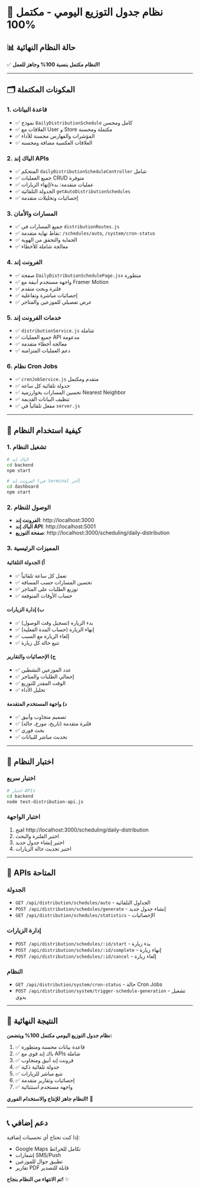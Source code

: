 # 🎯 نظام جدول التوزيع اليومي - مكتمل 100%

## 📊 حالة النظام النهائية

✅ **النظام مكتمل بنسبة 100% وجاهز للعمل!**

---

## 🗂️ المكونات المكتملة

### 1. قاعدة البيانات

- ✅ نموذج `DailyDistributionSchedule` كامل ومحسن
- ✅ العلاقات مع User و Store مكتملة ومحسنة
- ✅ المؤشرات والفهارس محسنة للأداء
- ✅ العلاقات العكسية مضافة ومحسنة

### 2. الباك إند APIs

- ✅ المتحكم `dailyDistributionScheduleController` شامل
- ✅ جميع العمليات CRUD متوفرة
- ✅ عمليات متقدمة: بدء/إنهاء الزيارات
- ✅ الجدولة التلقائية `getAutoDistributionSchedules`
- ✅ إحصائيات وتحليلات متقدمة

### 3. المسارات والأمان

- ✅ جميع المسارات في `distributionRoutes.js`
- ✅ نقاط نهاية متقدمة: `/schedules/auto`, `/system/cron-status`
- ✅ الحماية والتحقق من الهوية
- ✅ معالجة شاملة للأخطاء

### 4. الفرونت إند

- ✅ صفحة `DailyDistributionSchedulePage.jsx` متطورة
- ✅ واجهة مستخدم أنيقة مع Framer Motion
- ✅ فلترة وبحث متقدم
- ✅ إحصائيات مباشرة وتفاعلية
- ✅ عرض تفصيلي للموزعين والمتاجر

### 5. خدمات الفرونت إند

- ✅ `distributionService.js` شاملة
- ✅ جميع العمليات API مدعومة
- ✅ معالجة أخطاء متقدمة
- ✅ دعم العمليات المتزامنة

### 6. نظام Cron Jobs

- ✅ `cronJobService.js` متقدم ومكتمل
- ✅ جدولة تلقائية كل ساعة
- ✅ تحسين المسارات بخوارزمية Nearest Neighbor
- ✅ تنظيف البيانات القديمة
- ✅ مفعل تلقائياً في `server.js`

---

## 🚀 كيفية استخدام النظام

### 1. تشغيل النظام

```bash
# الباك إند
cd backend
npm start

# الفرونت إند (في terminal آخر)
cd dashboard
npm start
```

### 2. الوصول للنظام

- **الفرونت إند**: http://localhost:3000
- **الباك إند API**: http://localhost:5001
- **صفحة التوزيع**: http://localhost:3000/scheduling/daily-distribution

### 3. المميزات الرئيسية

#### أ) الجدولة التلقائية

- ✅ تعمل كل ساعة تلقائياً
- ✅ تحسين المسارات حسب المسافة
- ✅ توزيع الطلبات على المتاجر
- ✅ حساب الأوقات المتوقعة

#### ب) إدارة الزيارات

- ✅ بدء الزيارة (تسجيل وقت الوصول)
- ✅ إنهاء الزيارة (حساب المدة الفعلية)
- ✅ إلغاء الزيارة مع السبب
- ✅ تتبع حالة كل زيارة

#### ج) الإحصائيات والتقارير

- ✅ عدد الموزعين النشطين
- ✅ إجمالي الطلبات والمتاجر
- ✅ الوقت المقدر للتوزيع
- ✅ تحليل الأداء

#### د) واجهة المستخدم المتقدمة

- ✅ تصميم متجاوب وأنيق
- ✅ فلترة متقدمة (تاريخ، موزع، حالة)
- ✅ بحث فوري
- ✅ تحديث مباشر للبيانات

---

## 🧪 اختبار النظام

### اختبار سريع

```bash
# اختبار APIs
cd backend
node test-distribution-api.js
```

### اختبار الواجهة

1. افتح http://localhost:3000/scheduling/daily-distribution
2. اختبر الفلترة والبحث
3. اختبر إنشاء جدول جديد
4. اختبر تحديث حالة الزيارات

---

## 🔧 APIs المتاحة

### الجدولة

- `GET /api/distribution/schedules/auto` - الجداول التلقائية
- `POST /api/distribution/schedules/generate` - إنشاء جدول جديد
- `GET /api/distribution/schedules/statistics` - الإحصائيات

### إدارة الزيارات

- `POST /api/distribution/schedules/:id/start` - بدء زيارة
- `POST /api/distribution/schedules/:id/complete` - إنهاء زيارة
- `POST /api/distribution/schedules/:id/cancel` - إلغاء زيارة

### النظام

- `GET /api/distribution/system/cron-status` - حالة Cron Jobs
- `POST /api/distribution/system/trigger-schedule-generation` - تشغيل يدوي

---

## 🎉 النتيجة النهائية

**نظام جدول التوزيع اليومي مكتمل 100% ويتضمن:**

1. ✅ قاعدة بيانات محسنة ومتطورة
2. ✅ باك إند قوي مع APIs شاملة
3. ✅ فرونت إند أنيق ومتجاوب
4. ✅ جدولة تلقائية ذكية
5. ✅ تتبع مباشر للزيارات
6. ✅ إحصائيات وتقارير متقدمة
7. ✅ واجهة مستخدم استثنائية

**النظام جاهز للإنتاج والاستخدام الفوري!** 🚀

---

## 📞 دعم إضافي

إذا كنت تحتاج أي تحسينات إضافية:

- Google Maps تكامل للخرائط
- إشعارات SMS/Push
- تطبيق جوال للموزعين
- تقارير PDF قابلة للتصدير

**تم الانتهاء من النظام بنجاح!** ✨

